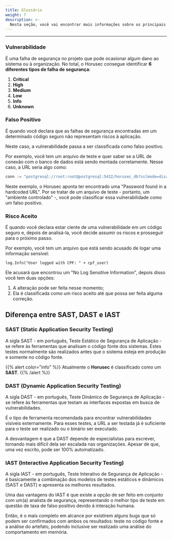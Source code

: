 ```yaml
---
title: Glossário
weight: 7
description: >-
  Nesta seção, você vai encontrar mais informações sobre os principais conceitos do Horusec.
---
```


---

### **Vulnerabilidade**

É uma falha de segurança no projeto que pode ocasionar algum dano ao sistema ou à organização. No total, o Horusec consegue identificar **6 diferentes tipos de falha de segurança**: 

1. **Critical**
2. **High**
3. **Medium**
4. **Low**
5. **Info**
6. **Unknown**

### **Falso Positivo**

É quando você declara que as falhas de segurança encontradas em um determinado código seguro não representam riscos à aplicação.

Neste caso, a vulnerabilidade passa a ser classificada como falso positivo.

Por exemplo, você tem um arquivo de teste e quer saber se a URL de conexão com o banco de dados está sendo montada corretamente. Nesse caso, a URL seria algo como:

```go
conn := "postgresql://root:root@postgresql:5432/horusec_db?sslmode=disable"
```

Neste exemplo, o Horusec aponta ter encontrado uma "Password found in a hardcoded URL". Por se tratar de um arquivo de teste - portanto, um "ambiente controlado" -, você pode classificar essa vulnerabilidade como um falso positivo.

### **Risco Aceito**

É quando você declara estar ciente de uma vulnerabilidade em um código seguro e, depois de analisá-la, você decide assumir os riscos e prosseguir para o próximo passo.


Por exemplo, você tem um arquivo que está sendo acusado de logar uma informação sensível: 

`log.Info("User logged with CPF: " + cpf_user)`

Ele acusará que encontrou um "No Log Sensitive Information", depois disso você tem duas opções: 
1. A alteração pode ser feita nesse momento; 
2. Ela é classificada como um risco aceito até que possa ser feita alguma correção.

## **Diferença entre SAST, DAST e IAST**

### SAST **\(Static Application Security Testing\)**

A sigla SAST - em português, Teste Estático de Segurança de Aplicação - se refere às ferramentas que analisam o código fonte dos sistemas. Estes testes normalmente são realizados antes que o sistema esteja em produção e somente no código fonte. 

{{% alert color="info" %}}
Atualmente o **Horusec** é classificado como um **SAST**.
{{% /alert %}}

### DAST **\(Dynamic Application Security Testing\)**

A sigla DAST - em português, Teste Dinâmico de Segurança de Aplicação - se refere às ferramentas que testam as interfaces expostas em busca de vulnerabilidades. 

É o tipo de ferramenta recomendada para encontrar vulnerabilidades visíveis externamente. Para esses testes, a URL a ser testada já é suficiente para o teste ser realizado ou o binário ser executado. 

A desvantagem é que a DAST depende de especialistas para escrever, tornando  mais difícil dela ser escalada nas organizações. Apesar de que, uma vez escrito, pode ser 100% automatizado.

### IAST **\(Interactive Application Security Testing\)**

A sigla IAST - em português, Teste Interativo de Segurança de Aplicação - é basicamente a combinação dos modelos de testes estáticos e dinâmicos \(SAST e DAST\) e apresenta os melhores resultados.

Uma das vantagens do IAST é que existe a opção de ser feito em conjunto com um(a) analista de segurança, representando o melhor tipo de teste em questão de taxa de falso positivo devido à interação humana. 

Então, é o mais completo em alcance por existirem alguns bugs que só podem ser confirmados com ambos os resultados: teste no código fonte e a análise do artefato, podendo inclusive ser realizado uma análise do comportamento em memória.